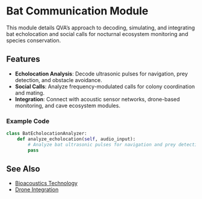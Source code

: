 # Bat Communication Module

This module details QVA’s approach to decoding, simulating, and integrating bat echolocation and social calls for nocturnal ecosystem monitoring and species conservation.

## Features
- **Echolocation Analysis**: Decode ultrasonic pulses for navigation, prey detection, and obstacle avoidance.
- **Social Calls**: Analyze frequency-modulated calls for colony coordination and mating.
- **Integration**: Connect with acoustic sensor networks, drone-based monitoring, and cave ecosystem modules.

### Example Code
```python
class BatEcholocationAnalyzer:
    def analyze_echolocation(self, audio_input):
        # Analyze bat ultrasonic pulses for navigation and prey detection
        pass
```

## See Also
- [Bioacoustics Technology](../technology/bioacoustics.md)
- [Drone Integration](../integration/drone_integration.md)
